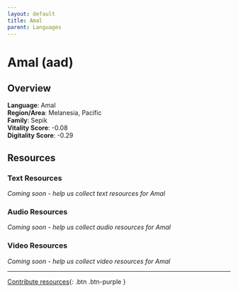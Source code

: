 ```yaml
---
layout: default
title: Amal
parent: Languages
---
```


# Amal (aad)

## Overview

**Language**: Amal  
**Region/Area**: Melanesia, Pacific  
**Family**: Sepik  
**Vitality Score**: -0.08  
**Digitality Score**: -0.29  

## Resources

### Text Resources
*Coming soon - help us collect text resources for Amal*

### Audio Resources
*Coming soon - help us collect audio resources for Amal*

### Video Resources
*Coming soon - help us collect video resources for Amal*

---

[Contribute resources](https://fairtrain.github.io/){: .btn .btn-purple }
